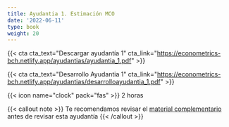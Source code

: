 ```yaml
---
title: Ayudantia 1. Estimación MCO
date: '2022-06-11'
type: book
weight: 20
---
```


{{< cta cta_text="Descargar ayudantía 1" cta_link="https://econometrics-bch.netlify.app/ayudantias/ayudantia_1.pdf" >}}

{{< cta cta_text="Desarrollo Ayudantia 1" cta_link="https://econometrics-bch.netlify.app/ayudantias/desarrolloayudantia_1.pdf" >}}

{{< icon name="clock" pack="fas" >}} 2 horas

{{< callout note >}}
Te recomendamos revisar el [material complementario](https://econometrics-bch.netlify.app/post/) antes de revisar esta ayudantía
{{< /callout >}}